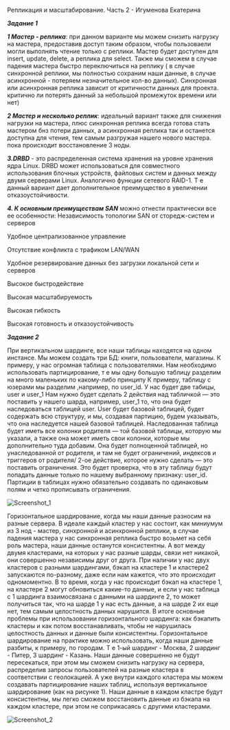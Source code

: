 Репликация и масштабирование. Часть 2 - Игуменова Екатерина

***Задание 1***


***1 Мастер - реплика***: при данном варианте мы можем снизить нагрузку на мастера, предоставив доступ таким образом, чтобы пользоваели могли выполнять чтение только с реплики. Мастер будет доступен для insert, update, delete, а реплика для select. Также мы сможем в случае падения мастера быстро переключиться на реплику ( в случае синхронной реплики, мы полностью сохраним наши данные, в случае асинхронной - потеряем незначительное кол-во данных). Синхронная или асинхронная реплика зависит от критичности данных для проекта. критично ли потерять данный за небольшой промежуток времени или нет)


***2 Мастер и несколько реплик***: идеальный вариант также для снижения нагрузки на мастера, плюс синхронная  реплика всегда готова стать мастером бнз потери данных, а асинхронная реплика так и останется доступна для чтения, тем самым разгружая нашего нового мастера. пока происходит восстановление 3 ноды.


***3.DRBD*** - это распределенная система хранения на уровне хранения ядра Linux. DRBD может использоваться для совместного использования блочных устройств, файловых систем и данных между двумя серверами Linux. Аналогично функции сетевого RAID-1. Т е данный вариант дает дополнительное преимущество  в увеличении отказоустойчивости.

***4. К основным преимуществам SAN*** можно отнести практически все ее особенности:
Независимость топологии SAN от сторедж-систем и серверов

Удобное централизованное управление

Отсутствие конфликта с трафиком LAN/WAN

Удобное резервирование данных без загрузки локальной сети и серверов

Высокое быстродействие

Высокая масштабируемость

Высокая гибкость

Высокая готовность и отказоустойчивость


***Задание 2***


При вертикальном шардинге, все наши таблицы находятся на одном инстансе.
Мы можем создать три БД: книги, пользователи, магазины.
К примеру, у нас огромная таблица с пользователями.
Нам необходимо использовать партицирование, т е мы одну большую таблицу разделим на много маленьких по какому-либо принципу
К примеру, таблицу с юзерами мы разделим ,например, по user_id. У нас будет две табицы, user и user_1
Нам нужно будет сделать 2 действия над табличкой — это поставить у нашего шарда, например, user_1 то, 
что она будет наследоваться таблицей user. User будет базовой таблицей, будет содержать всю структуру, и мы, 
создавая партицию, будем указывать, что она наследуется нашей базовой таблицей. Наследованная таблица будет 
иметь все колонки родителя — той базовой таблицы, которую мы указали, а также она может иметь свои колонки, 
которые мы дополнительно туда добавим. Она будет полноценной таблицей, но унаследованной от родителя, 
и там не будет ограничений, индексов и триггеров от родителя/
2-ое действие, которое нужно сделать — это поставить ограничения. Это будет проверка, что в эту таблицу будут попадать 
данные только по нашему выбранному признаку: user_id. Партиции в таблицах нужно обязательно создавать по одинаковым полям
и четко прописывать ограничения. 

![Screenshot_1](https://github.com/netologygit/DDL-DML/assets/123411071/eefd1aac-e0bb-43ae-9566-b5a5fb9214d5)


Горизонтальное шардирование, когда мы наши данные разносим на разные сервера. В идеале каждый кластер у нас состоит, как миниумум из 3 нод - мастер, синхронной и асинхронной реплики,
в случае падения мастера у нас синхронная реплика быстро возьмет на себя роль мастера, наши данные останутся консиcтентны.
А вот между двумя кластерами, на которых у нас разные шарды, связи нет никакой, они совершенно независимы друг от друга.
При наличии у нас двух кластеров с разными шардингами, бэкап на кластере 1 и кластере2 запускаются по-разному, даже если нам кажется, что это происходит одномоментно. 
В то время, когда у нас происходит бэкап на кластере 1, на кластере 2 могут обновиться какие-то данные, и если у нас таблица с 1 шардинга взаимосвязана с данными на
шардинге 2, то может получиться так, что на шарде 1 у нас есть данные, а на шарде 2 их еще нет, тем самым целостность данных нарушится.
В итоге основные проблемы при использовании горизонтального шардинга: как бэкапить кластеры и как потом восстанавливать, чтобы 
не нарушилась целостность данных и данные были консистентны.
Горизонтальное шардирование на практике можно использовать, когда наши данные разбиты, к примеру, по городам. 
Т е 1-ый шардинг - Москва, 2 шардинг - Питер, 3 шардинг - Казань.
Наши данные совершенно не будут пересекаться, при этом мы сможем снизить нагрузку на сервера, распределив запросы пользователей на разные кластера в соответствии с
геолокацией. А уже внутри каждого кластера мы можем создавать партицирование наших таблиц, используя вертикальное шардирование (как на рисунке 1). Наши данные в каждом кластре будут консистентны, мы легко сможем восстановить данные из бэкапа на каждом кластере, при этом не соприкасаясь с другими кластерами.


![Screenshot_2](https://github.com/netologygit/DDL-DML/assets/123411071/b2783553-399f-4ba8-9a8a-1e963c7b42dd)



